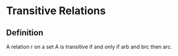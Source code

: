 # Transitive Relations

## Definition

A relation r on a set A is transitive if and only if arb and brc then arc.